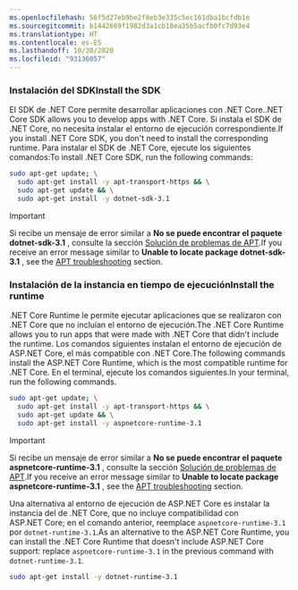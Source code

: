 ```yaml
---
ms.openlocfilehash: 56f5d27eb9be2f8eb3e335c5ec161dba1bcfdb1e
ms.sourcegitcommit: b1442669f1982d3a1cb18ea35b5acfb0fc7d93e4
ms.translationtype: HT
ms.contentlocale: es-ES
ms.lasthandoff: 10/30/2020
ms.locfileid: "93136057"
---
```


### <a name="install-the-sdk"></a><span data-ttu-id="e11e5-101">Instalación del SDK</span><span class="sxs-lookup"><span data-stu-id="e11e5-101">Install the SDK</span></span>

<span data-ttu-id="e11e5-102">El SDK de .NET Core permite desarrollar aplicaciones con .NET Core.</span><span class="sxs-lookup"><span data-stu-id="e11e5-102">.NET Core SDK allows you to develop apps with .NET Core.</span></span> <span data-ttu-id="e11e5-103">Si instala el SDK de .NET Core, no necesita instalar el entorno de ejecución correspondiente.</span><span class="sxs-lookup"><span data-stu-id="e11e5-103">If you install .NET Core SDK, you don't need to install the corresponding runtime.</span></span> <span data-ttu-id="e11e5-104">Para instalar el SDK de .NET Core, ejecute los siguientes comandos:</span><span class="sxs-lookup"><span data-stu-id="e11e5-104">To install .NET Core SDK, run the following commands:</span></span>

```bash
sudo apt-get update; \
  sudo apt-get install -y apt-transport-https && \
  sudo apt-get update && \
  sudo apt-get install -y dotnet-sdk-3.1
```

> [!IMPORTANT]
> <span data-ttu-id="e11e5-105">Si recibe un mensaje de error similar a **No se puede encontrar el paquete dotnet-sdk-3.1** , consulte la sección [Solución de problemas de APT](#apt-troubleshooting).</span><span class="sxs-lookup"><span data-stu-id="e11e5-105">If you receive an error message similar to **Unable to locate package dotnet-sdk-3.1** , see the [APT troubleshooting](#apt-troubleshooting) section.</span></span>

### <a name="install-the-runtime"></a><span data-ttu-id="e11e5-106">Instalación de la instancia en tiempo de ejecución</span><span class="sxs-lookup"><span data-stu-id="e11e5-106">Install the runtime</span></span>

<span data-ttu-id="e11e5-107">.NET Core Runtime le permite ejecutar aplicaciones que se realizaron con .NET Core que no incluían el entorno de ejecución.</span><span class="sxs-lookup"><span data-stu-id="e11e5-107">The .NET Core Runtime allows you to run apps that were made with .NET Core that didn't include the runtime.</span></span> <span data-ttu-id="e11e5-108">Los comandos siguientes instalan el entorno de ejecución de ASP.NET Core, el más compatible con .NET Core.</span><span class="sxs-lookup"><span data-stu-id="e11e5-108">The following commands install the ASP.NET Core Runtime, which is the most compatible runtime for .NET Core.</span></span> <span data-ttu-id="e11e5-109">En el terminal, ejecute los comandos siguientes.</span><span class="sxs-lookup"><span data-stu-id="e11e5-109">In your terminal, run the following commands.</span></span>

```bash
sudo apt-get update; \
  sudo apt-get install -y apt-transport-https && \
  sudo apt-get update && \
  sudo apt-get install -y aspnetcore-runtime-3.1
```

> [!IMPORTANT]
> <span data-ttu-id="e11e5-110">Si recibe un mensaje de error similar a **No se puede encontrar el paquete aspnetcore-runtime-3.1** , consulte la sección [Solución de problemas de APT](#apt-troubleshooting).</span><span class="sxs-lookup"><span data-stu-id="e11e5-110">If you receive an error message similar to **Unable to locate package aspnetcore-runtime-3.1** , see the [APT troubleshooting](#apt-troubleshooting) section.</span></span>

<span data-ttu-id="e11e5-111">Una alternativa al entorno de ejecución de ASP.NET Core es instalar la instancia del de .NET Core, que no incluye compatibilidad con ASP.NET Core; en el comando anterior, reemplace `aspnetcore-runtime-3.1` por `dotnet-runtime-3.1`.</span><span class="sxs-lookup"><span data-stu-id="e11e5-111">As an alternative to the ASP.NET Core Runtime, you can install the .NET Core Runtime that doesn't include ASP.NET Core support: replace `aspnetcore-runtime-3.1` in the previous command with `dotnet-runtime-3.1`.</span></span>

```bash
sudo apt-get install -y dotnet-runtime-3.1
```
